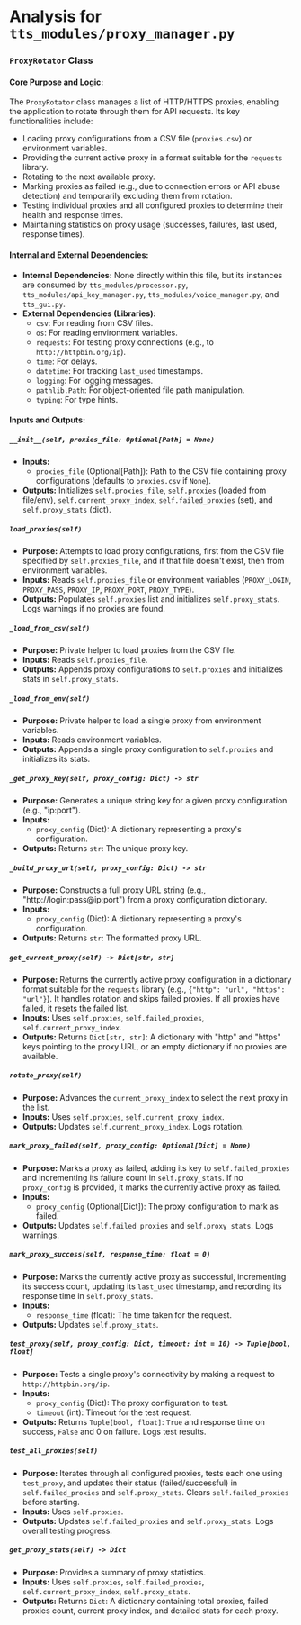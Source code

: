 # Analysis for `tts_modules/proxy_manager.py`

### **`ProxyRotator` Class**

#### **Core Purpose and Logic:**
The `ProxyRotator` class manages a list of HTTP/HTTPS proxies, enabling the application to rotate through them for API requests. Its key functionalities include:
- Loading proxy configurations from a CSV file (`proxies.csv`) or environment variables.
- Providing the current active proxy in a format suitable for the `requests` library.
- Rotating to the next available proxy.
- Marking proxies as failed (e.g., due to connection errors or API abuse detection) and temporarily excluding them from rotation.
- Testing individual proxies and all configured proxies to determine their health and response times.
- Maintaining statistics on proxy usage (successes, failures, last used, response times).

#### **Internal and External Dependencies:**
- **Internal Dependencies:** None directly within this file, but its instances are consumed by `tts_modules/processor.py`, `tts_modules/api_key_manager.py`, `tts_modules/voice_manager.py`, and `tts_gui.py`.
- **External Dependencies (Libraries):**
    - `csv`: For reading from CSV files.
    - `os`: For reading environment variables.
    - `requests`: For testing proxy connections (e.g., to `http://httpbin.org/ip`).
    - `time`: For delays.
    - `datetime`: For tracking `last_used` timestamps.
    - `logging`: For logging messages.
    - `pathlib.Path`: For object-oriented file path manipulation.
    - `typing`: For type hints.

#### **Inputs and Outputs:**

##### **`__init__(self, proxies_file: Optional[Path] = None)`**
- **Inputs:**
    - `proxies_file` (Optional[Path]): Path to the CSV file containing proxy configurations (defaults to `proxies.csv` if `None`).
- **Outputs:** Initializes `self.proxies_file`, `self.proxies` (loaded from file/env), `self.current_proxy_index`, `self.failed_proxies` (set), and `self.proxy_stats` (dict).

##### **`load_proxies(self)`**
- **Purpose:** Attempts to load proxy configurations, first from the CSV file specified by `self.proxies_file`, and if that file doesn't exist, then from environment variables.
- **Inputs:** Reads `self.proxies_file` or environment variables (`PROXY_LOGIN`, `PROXY_PASS`, `PROXY_IP`, `PROXY_PORT`, `PROXY_TYPE`).
- **Outputs:** Populates `self.proxies` list and initializes `self.proxy_stats`. Logs warnings if no proxies are found.

##### **`_load_from_csv(self)`**
- **Purpose:** Private helper to load proxies from the CSV file.
- **Inputs:** Reads `self.proxies_file`.
- **Outputs:** Appends proxy configurations to `self.proxies` and initializes stats in `self.proxy_stats`.

##### **`_load_from_env(self)`**
- **Purpose:** Private helper to load a single proxy from environment variables.
- **Inputs:** Reads environment variables.
- **Outputs:** Appends a single proxy configuration to `self.proxies` and initializes its stats.

##### **`_get_proxy_key(self, proxy_config: Dict) -> str`**
- **Purpose:** Generates a unique string key for a given proxy configuration (e.g., "ip:port").
- **Inputs:**
    - `proxy_config` (Dict): A dictionary representing a proxy's configuration.
- **Outputs:** Returns `str`: The unique proxy key.

##### **`_build_proxy_url(self, proxy_config: Dict) -> str`**
- **Purpose:** Constructs a full proxy URL string (e.g., "http://login:pass@ip:port") from a proxy configuration dictionary.
- **Inputs:**
    - `proxy_config` (Dict): A dictionary representing a proxy's configuration.
- **Outputs:** Returns `str`: The formatted proxy URL.

##### **`get_current_proxy(self) -> Dict[str, str]`**
- **Purpose:** Returns the currently active proxy configuration in a dictionary format suitable for the `requests` library (e.g., `{"http": "url", "https": "url"}`). It handles rotation and skips failed proxies. If all proxies have failed, it resets the failed list.
- **Inputs:** Uses `self.proxies`, `self.failed_proxies`, `self.current_proxy_index`.
- **Outputs:** Returns `Dict[str, str]`: A dictionary with "http" and "https" keys pointing to the proxy URL, or an empty dictionary if no proxies are available.

##### **`rotate_proxy(self)`**
- **Purpose:** Advances the `current_proxy_index` to select the next proxy in the list.
- **Inputs:** Uses `self.proxies`, `self.current_proxy_index`.
- **Outputs:** Updates `self.current_proxy_index`. Logs rotation.

##### **`mark_proxy_failed(self, proxy_config: Optional[Dict] = None)`**
- **Purpose:** Marks a proxy as failed, adding its key to `self.failed_proxies` and incrementing its failure count in `self.proxy_stats`. If no `proxy_config` is provided, it marks the currently active proxy as failed.
- **Inputs:**
    - `proxy_config` (Optional[Dict]): The proxy configuration to mark as failed.
- **Outputs:** Updates `self.failed_proxies` and `self.proxy_stats`. Logs warnings.

##### **`mark_proxy_success(self, response_time: float = 0)`**
- **Purpose:** Marks the currently active proxy as successful, incrementing its success count, updating its `last_used` timestamp, and recording its response time in `self.proxy_stats`.
- **Inputs:**
    - `response_time` (float): The time taken for the request.
- **Outputs:** Updates `self.proxy_stats`.

##### **`test_proxy(self, proxy_config: Dict, timeout: int = 10) -> Tuple[bool, float]`**
- **Purpose:** Tests a single proxy's connectivity by making a request to `http://httpbin.org/ip`.
- **Inputs:**
    - `proxy_config` (Dict): The proxy configuration to test.
    - `timeout` (int): Timeout for the test request.
- **Outputs:** Returns `Tuple[bool, float]`: `True` and response time on success, `False` and 0 on failure. Logs test results.

##### **`test_all_proxies(self)`**
- **Purpose:** Iterates through all configured proxies, tests each one using `test_proxy`, and updates their status (failed/successful) in `self.failed_proxies` and `self.proxy_stats`. Clears `self.failed_proxies` before starting.
- **Inputs:** Uses `self.proxies`.
- **Outputs:** Updates `self.failed_proxies` and `self.proxy_stats`. Logs overall testing progress.

##### **`get_proxy_stats(self) -> Dict`**
- **Purpose:** Provides a summary of proxy statistics.
- **Inputs:** Uses `self.proxies`, `self.failed_proxies`, `self.current_proxy_index`, `self.proxy_stats`.
- **Outputs:** Returns `Dict`: A dictionary containing total proxies, failed proxies count, current proxy index, and detailed stats for each proxy.
